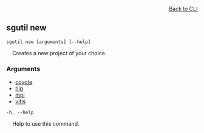 <div id="readme" class="Box-body readme blob js-code-block-container">
<article class="markdown-body entry-content p-3 p-md-6" itemprop="text">
<p align="right">
<a href="https://github.com/fpgasystems/sgrt/blob/main/cli/manual.md#cli">Back to CLI</a>
</p>

## sgutil new

<code>sgutil new [arguments] [--help]</code>
<p>
  &nbsp; &nbsp; Creates a new project of your choice.
</p>

### Arguments

* [coyote](./sgutil-new-coyote.md#sgutil-new-coyote)
* [hip](./sgutil-new-hip.md#sgutil-new-hip)
* [mpi](./sgutil-new-mpi.md#sgutil-new-mpi)
* [vitis](./sgutil-new-vitis.md#sgutil-new-vitis)

<code>-h, --help</code>
<p>
  &nbsp; &nbsp; Help to use this command.
</p>